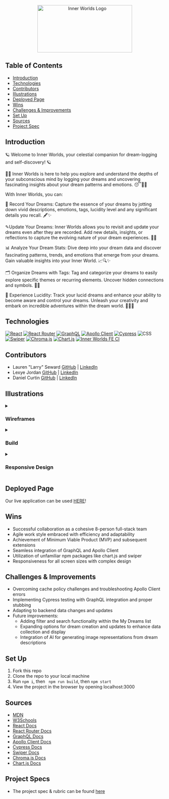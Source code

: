 <p align="center">
  <img src="src/assets/Inner Worlds - HOME Logo (500 × 300 px).gif" alt="Inner Worlds Logo" width="300" height="150">
</p>

## Table of Contents
  - [Introduction](#Introduction)
  - [Technologies](#Technologies)
  - [Contributors](#Contributors)
  - [Illustrations](#Illustrations)
  - [Deployed Page](#Deployed-Page)
  - [Wins](#Wins)
  - [Challenges & Improvements](#Challenges-&-Improvements)
  - [Set Up](#Set-Up)
  - [Sources](#Sources)
  - [Project Spec](#Project-Spec)

## Introduction

🪐 Welcome to Inner Worlds, your celestial companion for dream-logging and self-discovery! 🪐

🚀✨ Inner Worlds is here to help you explore and understand the depths of your subconscious mind by logging your dreams and uncovering fascinating insights about your dream patterns and emotions. 😴💭💫

With Inner Worlds, you can:

📝 Record Your Dreams: Capture the essence of your dreams by jotting down vivid descriptions, emotions, tags, lucidity level and any significant details you recall. 🖋️✨

✎Update Your Dreams: Inner Worlds allows you to revisit and update your dreams even after they are recorded. Add new details, insights, or reflections to capture the evolving nature of your dream experiences. 📝✨

📊 Analyze Your Dream Stats: Dive deep into your dream data and discover fascinating patterns, trends, and emotions that emerge from your dreams. Gain valuable insights into your Inner World. 📈🔍✨

🗂️ Organize Dreams with Tags: Tag and categorize your dreams to easily explore specific themes or recurring elements. Uncover hidden connections and symbols. 🔖✨

🌌 Experience Lucidity: Track your lucid dreams and enhance your ability to become aware and control your dreams. Unleash your creativity and embark on incredible adventures within the dream world. 🌠💡✨


## Technologies
[![React](https://img.shields.io/badge/React-18.2.0-blue.svg)](https://reactjs.org/)
[![React Router](https://img.shields.io/badge/React%20Router-5.3.0-green.svg)](https://reactrouter.com/)
[![GraphQL](https://img.shields.io/badge/GraphQL-16.6.0-purple.svg)](https://graphql.org/)
[![Apollo Client](https://img.shields.io/badge/Apollo%20Client-3.7.14-ff69b4.svg)](https://www.apollographql.com/docs/react/)
[![Cypress](https://img.shields.io/badge/Cypress-12.11.0-green.svg)](https://www.cypress.io/)
![CSS](https://img.shields.io/badge/CSS-3-blueviolet.svg)
[![Swiper](https://img.shields.io/badge/Swiper-9.3.2-orange.svg)](https://swiperjs.com/)
[![Chroma.js](https://img.shields.io/badge/Chroma.js-2.4.2-brightgreen.svg)](https://gka.github.io/chroma.js/)
[![Chart.js](https://img.shields.io/badge/Chart.js-4.3.0-red.svg)](https://www.chartjs.org/)
[![Inner Worlds FE CI](https://github.com/Inner-Worlds/inner-worlds-ui/actions/workflows/fe-ci.yml/badge.svg?branch=main)](https://github.com/Inner-Worlds/inner-worlds-ui/actions/workflows/fe-ci.yml)

## Contributors
- Lauren "Larry" Seward [GitHub](https://github.com/LSeward0421) | [LinkedIn](https://www.linkedin.com/in/l-seward/)
- Lexye Jordan [GitHub](https://github.com/Lexyful) | [LinkedIn](https://www.linkedin.com/in/lexye-jordan-175879260/)
- Daniel Curtin [GitHub](https://github.com/danielcurtin) | [LinkedIn](https://www.linkedin.com/in/daniel-curtin-39954a192/)

## Illustrations
<details>
<summary> <h3>Wireframes</h3> </summary>
<br>

![image](https://github.com/Inner-Worlds/inner-worlds-ui/assets/114776048/abda8938-3c93-4360-a357-976b42e2d034)

![image](https://github.com/Inner-Worlds/inner-worlds-ui/assets/114776048/bbc94d32-3cd2-4d32-8b95-329320c4de07)

![image](https://github.com/Inner-Worlds/inner-worlds-ui/assets/114776048/2f157a11-7a0a-4f00-9ea5-03cf607e03e3)

![image](https://github.com/Inner-Worlds/inner-worlds-ui/assets/114776048/586fb0c5-4523-471c-a3ee-00354274a6f1)
  
</details>

<details>
<summary> <h3>Build</h3> </summary>
<br>

![Screen Recording 2023-05-22 at 12 01 50 PM (1)](https://github.com/Inner-Worlds/inner-worlds-ui/assets/114776048/cc5c2b9d-0888-4442-b1e6-4c079463c2af)

![Logging a Dream](https://media.giphy.com/media/kXXd2aSdX7WBG95pI6/giphy.gif)
![Dream List](https://media.giphy.com/media/sziJY9D8flWGfTDM7T/giphy.gif)
![Dream Stats](https://media.giphy.com/media/v1.Y2lkPTc5MGI3NjExMmUxMjE1Mjk1MjVmMjQ3MGVhMzUxZDZkMjBkMzczNjdkNDE5MzE2MiZlcD12MV9pbnRlcm5hbF9naWZzX2dpZklkJmN0PWc/mV1CkLTsDQ9R1TB5ni/giphy.gif)


</details>

<details>
<summary> <h3>Responsive Design</h3> </summary>
<br>

![Smaller Screem](https://media.giphy.com/media/v1.Y2lkPTc5MGI3NjExZTc3N2NjYzBjZmUyMGYwMDc4YzEyNjI3NTdjMGJhNzBmNWFjMGY3NyZlcD12MV9pbnRlcm5hbF9naWZzX2dpZklkJmN0PWc/8YzgvoYVsopeBTbVgJ/giphy.gif)

</details>

## Deployed Page
Our live application can be used [HERE](https://inner-worlds-ui.vercel.app/)!

## Wins
- Successful collaboration as a cohesive 8-person full-stack team
- Agile work style embraced with efficiency and adaptability
- Achievement of Minimum Viable Product (MVP) and subsequent extensions
- Seamless integration of GraphQL and Apollo Client
- Utilization of unfamiliar npm packages like chart.js and swiper
- Responsiveness for all screen sizes with complex design

## Challenges & Improvements
- Overcoming cache policy challenges and troubleshooting Apollo Client errors
- Implementing Cypress testing with GraphQL integration and proper stubbing
- Adapting to backend data changes and updates
- Future improvements:
  - Adding filter and search functionality within the My Dreams list
  - Expanding options for dream creation and updates to enhance data collection and display
  - Integration of AI for generating image representations from dream descriptions

## Set Up
1. Fork this repo
2. Clone the repo to your local machine
3. Run `npm i`, then ` npm run build`, then `npm start`
4. View the project in the browser by opening localhost:3000

## Sources
  - [MDN](http://developer.mozilla.org/en-US/)
  - [W3Schools](https://www.w3schools.com/)
  - [React Docs](https://reactjs.org/docs/getting-started.html)
  - [React Router Docs](https://v5.reactrouter.com/)
  - [GraphQL Docs](https://graphql.org)
  - [Apollo Client Docs](https://www.apollographql.com/docs/react/)
  - [Cypress Docs](https://docs.cypress.io/guides/overview/why-cypress.html)
  - [Swiper Docs](https://swiperjs.com/)
  - [Chroma.js Docs](https://www.vis4.net/chromajs/)
  - [Chart.js Docs](https://www.chartjs.org/)

## Project Specs
  - The project spec & rubric can be found [here](https://mod4.turing.edu/projects/capstone/)
